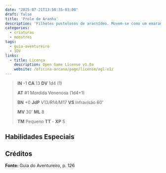 ```yaml
---
date: "2025-07-21T13:50:35-03:00"
draft: false
title: 'Prole de Aranha'
description: 'Filhotes pustulosos de aracnídeo. Movem-se como um emaranhado nojento.'
categories:
  - criaturas
  - monstros
tags:
  - guia-aventureiro
  - 1DV
links:
  - title: Licença
    description: Open Game License v1.0a
    website: /oficina-arcana/page/license/ogl-v1/
---
```


> **IN** -1 **CA** 13 **DV** 1d4 (1)
>
> **AT** #1 Mordida Venenosa (1d4+1)
>
> **BN** +0 **JdP** V13/R14/M17 **VS** Infravisão 60'
>
> **MV** 30' **ML** 8
>
> **TM** Pequeno **TT** - **XP** 5

## Habilidades Especiais

## Créditos

**Fonte:** Guia do Aventureiro, p. 126
